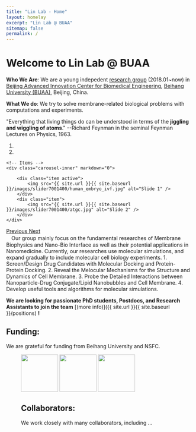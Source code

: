 ```yaml
---
title: "Lin Lab - Home"
layout: homelay
excerpt: "Lin Lab @ BUAA"
sitemap: false
permalink: /
---
```


# Welcome to Lin Lab @ BUAA

**Who We Are**:
We are a young indepedent [research group](http://shi.buaa.edu.cn/linxubo) (2018.01~now) in [Beijing Advanced Innovation Center for Biomedical Engineering](https://baicbme.buaa.edu.cn/), [Beihang University (BUAA)](https://www.buaa.edu.cn), Beijing, China.

**What We do**:
We try to solve membrane-related biological problems with computations and experiments.

"Everything that living things do can be understood in terms of the **jiggling and wiggling of atoms**."  --Richard Feynman in the seminal Feynman Lectures on Physics, 1963.

<div markdown="0" id="carousel" class="carousel slide" data-ride="carousel" data-interval="5000" data-pause="hover" >
    <!-- Menu -->
    <ol class="carousel-indicators">
        <li data-target="#carousel" data-slide-to="0" class="active"></li>
        <li data-target="#carousel" data-slide-to="1"></li>
<!--        <li data-target="#carousel" data-slide-to="2"></li> -->
    </ol>

    <!-- Items -->
    <div class="carousel-inner" markdown="0">

        <div class="item active">
            <img src="{{ site.url }}{{ site.baseurl }}/images/slider7001400/human_embryo_ivf.jpg" alt="Slide 1" />
        </div>
        <div class="item">
            <img src="{{ site.url }}{{ site.baseurl }}/images/slider7001400/atgc.jpg" alt="Slide 2" />
        </div>
    </div>
  <a class="left carousel-control" href="#carousel" role="button" data-slide="prev">
    <span class="glyphicon glyphicon-chevron-left" aria-hidden="true"></span>
    <span class="sr-only">Previous</span>
  </a>
  <a class="right carousel-control" href="#carousel" role="button" data-slide="next">
    <span class="glyphicon glyphicon-chevron-right" aria-hidden="true"></span>
    <span class="sr-only">Next</span>
  </a>
</div>
　Our group mainly focus on the fundamental researches of Membrane Biophysics and Nano-Bio Interface as well as their potential applications in Nanomedicine. Currently, our researches use molecular simulations, and expand gradually to include molecular cell biology experiments.
1. Screen/Design Drug Candidates with Molecular Docking and Protein-Protein Docking.
2. Reveal the Melocular Mechanisms for the Structure and Dynamics of Cell Membrane.
3. Probe the Detailed Interactions between Nanoparticle-Drug Conjugate/Lipid Nanobubbles and Cell Membrane.
4. Develop useful tools and algorithms for molecular simulations.


 **We are looking for passionate PhD students, Postdocs, and Research Assistants to join the team** [(more info)]({{ site.url }}{{ site.baseurl }}/positions) **!**


## Funding:
We are grateful for funding from Beihang University and NSFC.

<figure class="fourth">
<img src="{{ site.url }}{{ site.baseurl }}/images/BUAA_logo.jpg" style="width: 100px">
<img src="{{ site.url }}{{ site.baseurl }}/images/BME_logo.jpg" style="width: 100px">
<img src="{{ site.url }}{{ site.baseurl }}/images/logo_nsfc.jpg" style="width: 100px">
<!-- </figure> -->

## Collaborators:
We work closely with many collaborators, including ...

